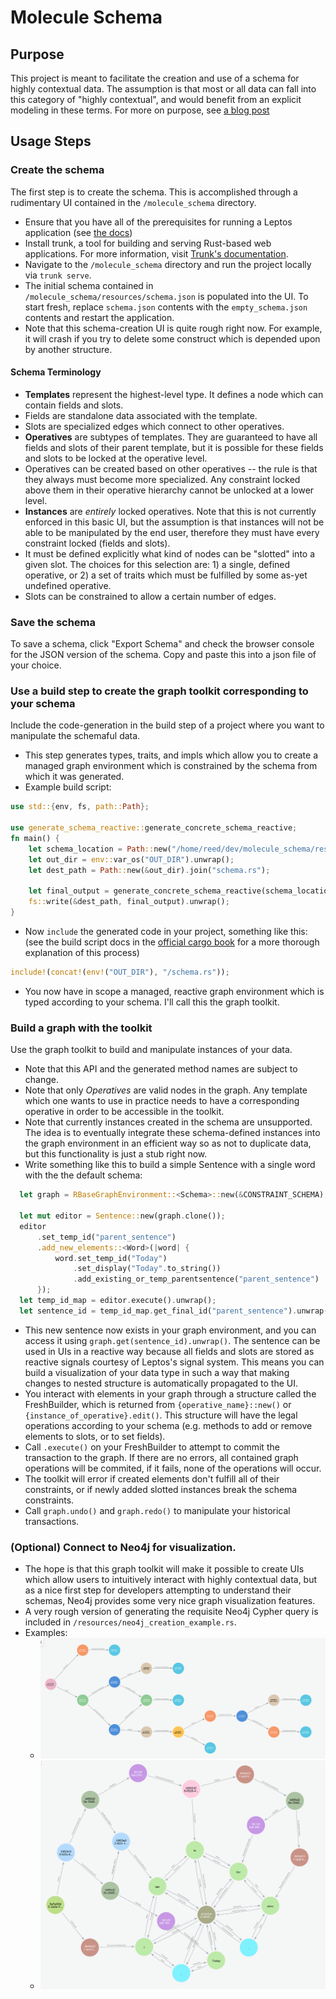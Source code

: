 # Molecule Schema
## Purpose
This project is meant to facilitate the creation and use of a schema for highly contextual data. The assumption is that most or all data can fall into this category of "highly contextual", and would benefit from an explicit modeling in these terms.
For more on purpose, see [a blog post](https://blog.equalityofthought.org/posts/2023-12-06-Starting-A-Devlog)

## Usage Steps
### Create the schema
The first step is to create the schema. This is accomplished through a rudimentary UI contained in the `/molecule_schema` directory.
  - Ensure that you have all of the prerequisites for running a Leptos application (see [the docs](https://book.leptos.dev/getting_started/index.html#hello-world-getting-set-up-for-leptos-csr-development))
  - Install trunk, a tool for building and serving Rust-based web applications. For more information, visit [Trunk's documentation](https://trunkrs.dev/).
  - Navigate to the `/molecule_schema` directory and run the project locally via `trunk serve`.
  - The initial schema contained in `/molecule_schema/resources/schema.json` is populated into the UI. To start fresh, replace `schema.json` contents with the `empty_schema.json` contents and restart the application.
  - Note that this schema-creation UI is quite rough right now. For example, it will crash if you try to delete some construct which is depended upon by another structure.
#### Schema Terminology
  - **Templates** represent the highest-level type. It defines a node which can contain fields and slots.
  - Fields are standalone data associated with the template.
  - Slots are specialized edges which connect to other operatives.
  - **Operatives** are subtypes of templates. They are guaranteed to have all fields and slots of their parent template, but it is possible for these fields and slots to be locked at the operative level.
  - Operatives can be created based on other operatives -- the rule is that they always must become more specialized. Any constraint locked above them in their operative hierarchy cannot be unlocked at a lower level.
  - **Instances** are *entirely* locked operatives. Note that this is not currently enforced in this basic UI, but the assumption is that instances will not be able to be manipulated by the end user, therefore they must have every constraint locked (fields and slots).
  - It must be defined explicitly what kind of nodes can be "slotted" into a given slot. The choices for this selection are: 1) a single, defined operative, or 2) a set of traits which must be fulfilled by some as-yet undefined operative.
  - Slots can be constrained to allow a certain number of edges.

### Save the schema
To save a schema, click "Export Schema" and check the browser console for the JSON version of the schema. Copy and paste this into a json file of your choice.

### Use a build step to create the graph toolkit corresponding to your schema
Include the code-generation in the build step of a project where you want to manipulate the schemaful data.
  - This step generates types, traits, and impls which allow you to create a managed graph environment which is constrained by the schema from which it was generated.
  - Example build script:
  ```Rust
  use std::{env, fs, path::Path};

  use generate_schema_reactive::generate_concrete_schema_reactive;
  fn main() {
      let schema_location = Path::new("/home/reed/dev/molecule_schema/resources/schema.json");
      let out_dir = env::var_os("OUT_DIR").unwrap();
      let dest_path = Path::new(&out_dir).join("schema.rs");

      let final_output = generate_concrete_schema_reactive(schema_location);
      fs::write(&dest_path, final_output).unwrap();
  }
  ```
  - Now `include` the generated code in your project, something like this: (see the build script docs in the [official cargo book](https://doc.rust-lang.org/cargo/reference/build-script-examples.html#code-generation) for a more thorough explanation of this process)
  ```Rust
  include!(concat!(env!("OUT_DIR"), "/schema.rs"));
  ```
  - You now have in scope a managed, reactive graph environment which is typed according to your schema. I'll call this the graph toolkit.

### Build a graph with the toolkit
Use the graph toolkit to build and manipulate instances of your data.
  - Note that this API and the generated method names are subject to change.
  - Note that only *Operatives* are valid nodes in the graph. Any template which one wants to use in practice needs to have a corresponding operative in order to be accessible in the toolkit.
  - Note that currently instances created in the schema are unsupported. The idea is to eventually integrate these schema-defined instances into the graph environment in an efficient way so as not to duplicate data, but this functionality is just a stub right now.
  - Write something like this to build a simple Sentence with a single word with the the default schema:
  ```Rust
    let graph = RBaseGraphEnvironment::<Schema>::new(&CONSTRAINT_SCHEMA);

    let mut editor = Sentence::new(graph.clone());
    editor
        .set_temp_id("parent_sentence")
        .add_new_elements::<Word>(|word| {
            word.set_temp_id("Today")
                .set_display("Today".to_string())
                .add_existing_or_temp_parentsentence("parent_sentence")
        });
    let temp_id_map = editor.execute().unwrap();
    let sentence_id = temp_id_map.get_final_id("parent_sentence").unwrap();

  ```
  - This new sentence now exists in your graph environment, and you can access it using `graph.get(sentence_id).unwrap()`. The sentence can be used in UIs in a reactive way because all fields and slots are stored as reactive signals courtesy of Leptos's signal system. This means you can build a visualization of your data type in such a way that making changes to nested structure is automatically propagated to the UI.
  - You interact with elements in your graph through a structure called the FreshBuilder, which is returned from `{operative_name}::new()` or `{instance_of_operative}.edit()`. This structure will have the legal operations according to your schema (e.g. methods to add or remove elements to slots, or to set fields).
  - Call `.execute()` on your FreshBuilder to attempt to commit the transaction to the graph. If there are no errors, all contained graph operations will be commited, if it fails, none of the operations will occur.
  - The toolkit will error if created elements don't fulfill all of their constraints, or if newly added slotted instances break the schema constraints.
  - Call `graph.undo()` and `graph.redo()` to manipulate your historical transactions.
### (Optional) Connect to Neo4j for visualization.
  - The hope is that this graph toolkit will make it possible to create UIs which allow users to intuitively interact with highly contextual data, but as a nice first step for developers attempting to understand their schemas, Neo4j provides some very nice graph visualization features.
  - A very rough version of generating the requisite Neo4j Cypher query is included in `/resources/neo4j_creation_example.rs`.
  - Examples:
    - ![With sentence structure shown](/resources/semantic_structure.png)
    - ![Without sentence structure shown](/resources/all_structure.png)
